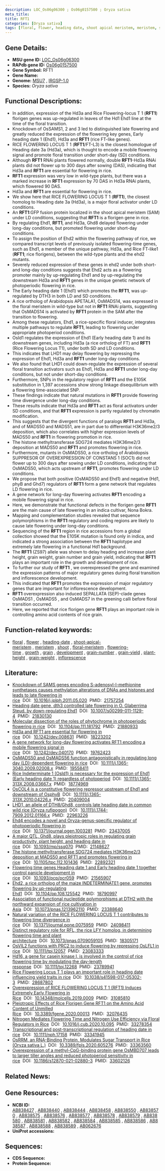 ```yaml
---
description: LOC_Os06g06300 ; Os06g0157500 ; Oryza sativa
meta_title:
title: RFT1
categories: [Oryza sativa]
tags: [floral, flower, heading date, shoot apical meristem, meristem, shoot, floral meristem, flowering time, growth, grain, development, grain number, grain yield, plant height, grain weight, inflorescence]
---
```


## Gene Details:
- **MSU gene ID:** [LOC_Os06g06300](http://rice.uga.edu/cgi-bin/ORF_infopage.cgi?orf=LOC_Os06g06300)  
- **RAPdb gene ID:** [Os06g0157500](https://rapdb.dna.affrc.go.jp/locus/?name=Os06g0157500)  
- **Gene Symbol:** RFT1
- **Gene Name:**
- **Genome:**  [MSU7](http://rice.uga.edu/)&nbsp;,&nbsp;[IRGSP-1.0](https://rapdb.dna.affrc.go.jp/download/irgsp1.html)
- **Species:** *Oryza sativa*

## Functional Descriptions:
   - In addition, expression of the Hd3a and Rice Flowering-locus T 1 (**RFT1**) florigen genes was up-regulated in leaves of the Hd1 Ehd1 line at the time of the floral transition.
   - Knockdown of OsSAMS1, 2 and 3 led to distinguished late flowering and greatly reduced the expression of the flowering key genes, Early heading date 1 (Ehd1), Hd3a and **RFT1** (rice FT-like genes).
   - RICE FLOWERING LOCUS T 1 (**RFT1**/FT-L3) is the closest homologue of Heading date 3a (Hd3a), which is thought to encode a mobile flowering signal and promote floral transition under short-day (SD) conditions.
   - Although **RFT1** RNAi plants flowered normally, double **RFT1**-Hd3a RNAi plants did not flower up to 300 days after sowing (DAS), indicating that Hd3a and **RFT1** are essential for flowering in rice.
   - **RFT1** expression was very low in wild-type plants, but there was a marked increase in **RFT1** expression by 70 DAS in Hd3a RNAi plants, which flowered 90 DAS.
   - Hd3a and **RFT1** are essential for flowering in rice.
   - We show here that RICE FLOWERING LOCUS T 1 (**RFT1**), the closest homolog to Heading date 3a (Hd3a), is a major floral activator under LD conditions.
   - An **RFT1**:GFP fusion protein localized in the shoot apical meristem (SAM) under LD conditions, suggesting that **RFT1** is a florigen gene in rice.
   - By regulating Ehd1, **RFT1**, and Hd3a, Ghd8 delayed flowering under long-day conditions, but promoted flowering under short-day conditions.
   - To assign the position of Ehd2 within the flowering pathway of rice, we compared transcript levels of previously isolated flowering-time genes, such as Ehd1, a member of the unique pathway, Hd3a, and Rice FT-like1 (**RFT1**; rice florigens), between the wild-type plants and the ehd2 mutants.
   - Severely reduced expression of these genes in ehd2 under both short- and long-day conditions suggests that Ehd2 acts as a flowering promoter mainly by up-regulating Ehd1 and by up-regulating the downstream Hd3a and **RFT1** genes in the unique genetic network of photoperiodic flowering in rice.
   - The Early heading date 1 (Ehd1) which promotes the **RFT1**, was up-regulated by DTH3 in both LD and SD conditions.
   - A rice ortholog of Arabidopsis APETALA1, OsMADS14, was expressed in the floral meristem in wild-type but not in **RFT1** RNAi plants, suggesting that OsMADS14 is activated by **RFT1** protein in the SAM after the transition to flowering.
   - Among these regulators, Ehd1, a rice-specific floral inducer, integrates multiple pathways to regulate **RFT1**, leading to flowering under appropriate photoperiod conditions.
   - OsId1 regulates the expression of Ehd1 (Early heading date 1) and its downstream genes, including Hd3a (a rice ortholog of FT) and **RFT1** (Rice Flowering Locus T1), under both SD and LD conditions.
   - This indicates that LHD1 may delay flowering by repressing the expression of Ehd1, Hd3a and **RFT1** under long-day conditions.
   - We also found that LHD1 could down-regulate the expression of several floral transition activators such as Ehd1, Hd3a and **RFT1** under long-day conditions, but not under short-day conditions.
   - Furthermore, SNPs in the regulatory region of **RFT1** and the E105K substitution in 1,397 accessions show strong linkage disequilibrium with a flowering time-associated SNP.
   - These findings indicate that natural mutations in **RFT1** provide flowering time divergence under long-day conditions.
   - These results indicate that Hd3a and **RFT1** act as floral activators under SD conditions, and that **RFT1** expression is partly regulated by chromatin modification.
   - This suggests that the divergent functions of paralogs **RFT1** and Hd3a, and of MADS50 and MADS51, are in part due to differential H3K36me2/3 deposition, which also correlates with higher expression levels of MADS50 and **RFT1** in flowering promotion in rice.
   - The histone methyltransferase SDG724 mediates H3K36me2/3 deposition at MADS50 and **RFT1** and promotes flowering in rice.
   - Furthermore, mutants in OsMADS50, a rice ortholog of Arabidopsis SUPPRESOR OF OVEREXPRESSION OF CONSTANS 1 (SOC1) did not flower up to 300 days after sowing under LD conditions, indicating that OsMADS50, which acts upstream of **RFT1**, promotes flowering under LD conditions.
   - We propose that both positive (OsMADS50 and Ehd1) and negative (Hd1, phyB and Ghd7) regulators of **RFT1** form a gene network that regulates LD flowering in rice.
   - A gene network for long-day flowering activates **RFT1** encoding a mobile flowering signal in rice.
   - Here, we demonstrate that functional defects in the florigen gene **RFT1** are the main cause of late flowering in an indica cultivar, Nona Bokra.
   - Mapping and complementation studies revealed that sequence polymorphisms in the **RFT1** regulatory and coding regions are likely to cause late flowering under long-day conditions.
   - Sequencing of the **RFT1** region in rice accessions from a global collection showed that the E105K mutation is found only in indica, and indicated a strong association between the **RFT1** haplotype and extremely late flowering in a functional Hd1 background.
   - The **RFT1** (ZS97) allele was shown to delay heading and increase plant height, grain weight, grain number and grain yield, indicating that **RFT1** plays an important role in the growth and development of rice.
   - To further our study of **RFT1** , we overexpressed the gene and examined the expression patterns of major regulatory genes during floral transition and inflorescence development.
   - This indicated that **RFT1** promotes the expression of major regulatory genes that are important for inflorescence development.
   - **RFT1** overexpression also induced SEPALLATA (SEP)-clade genes OsMADS1 , OsMADS5 , and OsMADS7 in the greening calli before floral transition occurred.
   - Here, we reported that rice florigen gene **RFT1** plays an important role in controlling amino acid contents of rice grain.

## Function-related keywords:
   - [floral](/tags/floral/)&nbsp;,&nbsp;[flower](/tags/flower/)&nbsp;,&nbsp;[heading-date](/tags/heading-date/)&nbsp;,&nbsp;[shoot-apical-meristem](/tags/shoot-apical-meristem/)&nbsp;,&nbsp;[meristem](/tags/meristem/)&nbsp;,&nbsp;[shoot](/tags/shoot/)&nbsp;,&nbsp;[floral-meristem](/tags/floral-meristem/)&nbsp;,&nbsp;[flowering-time](/tags/flowering-time/)&nbsp;,&nbsp;[growth](/tags/growth/)&nbsp;,&nbsp;[grain](/tags/grain/)&nbsp;,&nbsp;[development](/tags/development/)&nbsp;,&nbsp;[grain-number](/tags/grain-number/)&nbsp;,&nbsp;[grain-yield](/tags/grain-yield/)&nbsp;,&nbsp;[plant-height](/tags/plant-height/)&nbsp;,&nbsp;[grain-weight](/tags/grain-weight/)&nbsp;,&nbsp;[inflorescence](/tags/inflorescence/)

## Literature:
   - [Knockdown of SAMS genes encoding S-adenosyl-l-methionine synthetases causes methylation alterations of DNAs and histones and leads to late flowering in rice](https://www.doi.org/10.1016/j.jplph.2011.05.020)&nbsp;&nbsp;DOI:&nbsp;&nbsp;[10.1016/j.jplph.2011.05.020](https://www.doi.org/10.1016/j.jplph.2011.05.020)&nbsp;&nbsp;PMID:&nbsp;&nbsp;[21757254](https://pubmed.ncbi.nlm.nih.gov/21757254/)
   - [Heading date gene, dth3 controlled late flowering in O. Glaberrima Steud. by down-regulating Ehd1](https://www.doi.org/10.1007/s00299-011-1129-4)&nbsp;&nbsp;DOI:&nbsp;&nbsp;[10.1007/s00299-011-1129-4](https://www.doi.org/10.1007/s00299-011-1129-4)&nbsp;&nbsp;PMID:&nbsp;&nbsp;[21830130](https://pubmed.ncbi.nlm.nih.gov/21830130/)
   - [Molecular dissection of the roles of phytochrome in photoperiodic flowering in rice](https://www.doi.org/10.1104/pp.111.181792)&nbsp;&nbsp;DOI:&nbsp;&nbsp;[10.1104/pp.111.181792](https://www.doi.org/10.1104/pp.111.181792)&nbsp;&nbsp;PMID:&nbsp;&nbsp;[21880933](https://pubmed.ncbi.nlm.nih.gov/21880933/)
   - [Hd3a and RFT1 are essential for flowering in rice](https://www.doi.org/10.1242/dev.008631)&nbsp;&nbsp;DOI:&nbsp;&nbsp;[10.1242/dev.008631](https://www.doi.org/10.1242/dev.008631)&nbsp;&nbsp;PMID:&nbsp;&nbsp;[18223202](https://pubmed.ncbi.nlm.nih.gov/18223202/)
   - [A gene network for long-day flowering activates RFT1 encoding a mobile flowering signal in rice](https://www.doi.org/10.1242/dev.040170)&nbsp;&nbsp;DOI:&nbsp;&nbsp;[10.1242/dev.040170](https://www.doi.org/10.1242/dev.040170)&nbsp;&nbsp;PMID:&nbsp;&nbsp;[19762423](https://pubmed.ncbi.nlm.nih.gov/19762423/)
   - [OsMADS50 and OsMADS56 function antagonistically in regulating long day (LD)-dependent flowering in rice](https://www.doi.org/10.1111/j.1365-3040.2009.02008.x)&nbsp;&nbsp;DOI:&nbsp;&nbsp;[10.1111/j.1365-3040.2009.02008.x](https://www.doi.org/10.1111/j.1365-3040.2009.02008.x)&nbsp;&nbsp;PMID:&nbsp;&nbsp;[19558411](https://pubmed.ncbi.nlm.nih.gov/19558411/)
   - [Rice Indeterminate 1 (OsId1) is necessary for the expression of Ehd1 (Early heading date 1) regardless of photoperiod](https://www.doi.org/10.1111/j.1365-313X.2008.03667.x)&nbsp;&nbsp;DOI:&nbsp;&nbsp;[10.1111/j.1365-313X.2008.03667.x](https://www.doi.org/10.1111/j.1365-313X.2008.03667.x)&nbsp;&nbsp;PMID:&nbsp;&nbsp;[18774969](https://pubmed.ncbi.nlm.nih.gov/18774969/)
   - [OsCOL4 is a constitutive flowering repressor upstream of Ehd1 and downstream of OsphyB](https://www.doi.org/10.1111/j.1365-313X.2010.04226.x)&nbsp;&nbsp;DOI:&nbsp;&nbsp;[10.1111/j.1365-313X.2010.04226.x](https://www.doi.org/10.1111/j.1365-313X.2010.04226.x)&nbsp;&nbsp;PMID:&nbsp;&nbsp;[20409004](https://pubmed.ncbi.nlm.nih.gov/20409004/)
   - [LHD1, an allele of DTH8/Ghd8, controls late heading date in common wild rice (Oryza rufipogon)](https://www.doi.org/10.1111/j.1744-7909.2012.01166.x)&nbsp;&nbsp;DOI:&nbsp;&nbsp;[10.1111/j.1744-7909.2012.01166.x](https://www.doi.org/10.1111/j.1744-7909.2012.01166.x)&nbsp;&nbsp;PMID:&nbsp;&nbsp;[22963226](https://pubmed.ncbi.nlm.nih.gov/22963226/)
   - [Ehd4 encodes a novel and Oryza-genus-specific regulator of photoperiodic flowering in rice](https://www.doi.org/10.1371/journal.pgen.1003281)&nbsp;&nbsp;DOI:&nbsp;&nbsp;[10.1371/journal.pgen.1003281](https://www.doi.org/10.1371/journal.pgen.1003281)&nbsp;&nbsp;PMID:&nbsp;&nbsp;[23437005](https://pubmed.ncbi.nlm.nih.gov/23437005/)
   - [A major QTL, Ghd8, plays pleiotropic roles in regulating grain productivity, plant height, and heading date in rice](https://www.doi.org/10.1093/mp/ssq070)&nbsp;&nbsp;DOI:&nbsp;&nbsp;[10.1093/mp/ssq070](https://www.doi.org/10.1093/mp/ssq070)&nbsp;&nbsp;PMID:&nbsp;&nbsp;[21148627](https://pubmed.ncbi.nlm.nih.gov/21148627/)
   - [The histone methyltransferase SDG724 mediates H3K36me2/3 deposition at MADS50 and RFT1 and promotes flowering in rice](https://www.doi.org/10.1105/tpc.112.101436)&nbsp;&nbsp;DOI:&nbsp;&nbsp;[10.1105/tpc.112.101436](https://www.doi.org/10.1105/tpc.112.101436)&nbsp;&nbsp;PMID:&nbsp;&nbsp;[22892321](https://pubmed.ncbi.nlm.nih.gov/22892321/)
   - [Flowering time genes Heading date 1 and Early heading date 1 together control panicle development in rice](https://www.doi.org/10.1093/pcp/pcr059)&nbsp;&nbsp;DOI:&nbsp;&nbsp;[10.1093/pcp/pcr059](https://www.doi.org/10.1093/pcp/pcr059)&nbsp;&nbsp;PMID:&nbsp;&nbsp;[21565907](https://pubmed.ncbi.nlm.nih.gov/21565907/)
   - [Ehd2, a rice ortholog of the maize INDETERMINATE1 gene, promotes flowering by up-regulating Ehd1](https://www.doi.org/10.1104/pp.108.125542)&nbsp;&nbsp;DOI:&nbsp;&nbsp;[10.1104/pp.108.125542](https://www.doi.org/10.1104/pp.108.125542)&nbsp;&nbsp;PMID:&nbsp;&nbsp;[18790997](https://pubmed.ncbi.nlm.nih.gov/18790997/)
   - [Association of functional nucleotide polymorphisms at DTH2 with the northward expansion of rice cultivation in Asia](https://www.doi.org/10.1073/pnas.1213962110)&nbsp;&nbsp;DOI:&nbsp;&nbsp;[10.1073/pnas.1213962110](https://www.doi.org/10.1073/pnas.1213962110)&nbsp;&nbsp;PMID:&nbsp;&nbsp;[23388640](https://pubmed.ncbi.nlm.nih.gov/23388640/)
   - [Natural variation of the RICE FLOWERING LOCUS T 1 contributes to flowering time divergence in rice](https://www.doi.org/10.1371/journal.pone.0075959)&nbsp;&nbsp;DOI:&nbsp;&nbsp;[10.1371/journal.pone.0075959](https://www.doi.org/10.1371/journal.pone.0075959)&nbsp;&nbsp;PMID:&nbsp;&nbsp;[24098411](https://pubmed.ncbi.nlm.nih.gov/24098411/)
   - [Distinct regulatory role for RFL, the rice LFY homolog, in determining flowering time and plant architecture](https://www.doi.org/10.1073/pnas.0709059105)&nbsp;&nbsp;DOI:&nbsp;&nbsp;[10.1073/pnas.0709059105](https://www.doi.org/10.1073/pnas.0709059105)&nbsp;&nbsp;PMID:&nbsp;&nbsp;[18305171](https://pubmed.ncbi.nlm.nih.gov/18305171/)
   - [OsVIL2 functions with PRC2 to induce flowering by repressing OsLFL1 in rice](https://www.doi.org/10.1111/tpj.12057)&nbsp;&nbsp;DOI:&nbsp;&nbsp;[10.1111/tpj.12057](https://www.doi.org/10.1111/tpj.12057)&nbsp;&nbsp;PMID:&nbsp;&nbsp;[23083333](https://pubmed.ncbi.nlm.nih.gov/23083333/)
   - [Hd16, a gene for casein kinase I, is involved in the control of rice flowering time by modulating the day-length response](https://www.doi.org/10.1111/tpj.12268)&nbsp;&nbsp;DOI:&nbsp;&nbsp;[10.1111/tpj.12268](https://www.doi.org/10.1111/tpj.12268)&nbsp;&nbsp;PMID:&nbsp;&nbsp;[23789941](https://pubmed.ncbi.nlm.nih.gov/23789941/)
   - [Rice Flowering Locus T 1 plays an important role in heading date influencing yield traits in rice](https://www.doi.org/10.1038/s41598-017-05302-3)&nbsp;&nbsp;DOI:&nbsp;&nbsp;[10.1038/s41598-017-05302-3](https://www.doi.org/10.1038/s41598-017-05302-3)&nbsp;&nbsp;PMID:&nbsp;&nbsp;[28687802](https://pubmed.ncbi.nlm.nih.gov/28687802/)
   - [Overexpression of RICE FLOWERING LOCUS T 1 (RFT1) Induces Extremely Early Flowering in Rice](https://www.doi.org/10.14348/molcells.2019.0009)&nbsp;&nbsp;DOI:&nbsp;&nbsp;[10.14348/molcells.2019.0009](https://www.doi.org/10.14348/molcells.2019.0009)&nbsp;&nbsp;PMID:&nbsp;&nbsp;[31085810](https://pubmed.ncbi.nlm.nih.gov/31085810/)
   - [Pleiotropic Effects of Rice Florigen Gene RFT1 on the Amino Acid Content of Unmilled Rice](https://www.doi.org/10.3389/fgene.2020.00013)&nbsp;&nbsp;DOI:&nbsp;&nbsp;[10.3389/fgene.2020.00013](https://www.doi.org/10.3389/fgene.2020.00013)&nbsp;&nbsp;PMID:&nbsp;&nbsp;[32076435](https://pubmed.ncbi.nlm.nih.gov/32076435/)
   - [Nitrogen Mediates Flowering Time and Nitrogen Use Efficiency via Floral Regulators in Rice](https://www.doi.org/10.1016/j.cub.2020.10.095)&nbsp;&nbsp;DOI:&nbsp;&nbsp;[10.1016/j.cub.2020.10.095](https://www.doi.org/10.1016/j.cub.2020.10.095)&nbsp;&nbsp;PMID:&nbsp;&nbsp;[33278354](https://pubmed.ncbi.nlm.nih.gov/33278354/)
   - [Transcriptional and post-transcriptional regulation of heading date in rice](https://www.doi.org/10.1111/nph.17158)&nbsp;&nbsp;DOI:&nbsp;&nbsp;[10.1111/nph.17158](https://www.doi.org/10.1111/nph.17158)&nbsp;&nbsp;PMID:&nbsp;&nbsp;[33341945](https://pubmed.ncbi.nlm.nih.gov/33341945/)
   - [OsRRM, an RNA-Binding Protein, Modulates Sugar Transport in Rice (Oryza sativa L.)](https://www.doi.org/10.3389/fpls.2020.605276)&nbsp;&nbsp;DOI:&nbsp;&nbsp;[10.3389/fpls.2020.605276](https://www.doi.org/10.3389/fpls.2020.605276)&nbsp;&nbsp;PMID:&nbsp;&nbsp;[33363560](https://pubmed.ncbi.nlm.nih.gov/33363560/)
   - [Overexpression of a methyl-CpG-binding protein gene OsMBD707 leads to larger tiller angles and reduced photoperiod sensitivity in rice](https://www.doi.org/10.1186/s12870-021-02880-3)&nbsp;&nbsp;DOI:&nbsp;&nbsp;[10.1186/s12870-021-02880-3](https://www.doi.org/10.1186/s12870-021-02880-3)&nbsp;&nbsp;PMID:&nbsp;&nbsp;[33602126](https://pubmed.ncbi.nlm.nih.gov/33602126/)

## Related News:

## Gene Resources:
- **NCBI ID:**  [AB838427](http://www.ncbi.nlm.nih.gov/nuccore/AB838427)&nbsp;,&nbsp;[AB838440](http://www.ncbi.nlm.nih.gov/nuccore/AB838440)&nbsp;,&nbsp;[AB838444](http://www.ncbi.nlm.nih.gov/nuccore/AB838444)&nbsp;,&nbsp;[AB838458](http://www.ncbi.nlm.nih.gov/nuccore/AB838458)&nbsp;,&nbsp;[AB838550](http://www.ncbi.nlm.nih.gov/nuccore/AB838550)&nbsp;,&nbsp;[AB838570](http://www.ncbi.nlm.nih.gov/nuccore/AB838570)&nbsp;,&nbsp;[AB838575](http://www.ncbi.nlm.nih.gov/nuccore/AB838575)&nbsp;,&nbsp;[AB838576](http://www.ncbi.nlm.nih.gov/nuccore/AB838576)&nbsp;,&nbsp;[AB838577](http://www.ncbi.nlm.nih.gov/nuccore/AB838577)&nbsp;,&nbsp;[AB838578](http://www.ncbi.nlm.nih.gov/nuccore/AB838578)&nbsp;,&nbsp;[AB838579](http://www.ncbi.nlm.nih.gov/nuccore/AB838579)&nbsp;,&nbsp;[AB838580](http://www.ncbi.nlm.nih.gov/nuccore/AB838580)&nbsp;,&nbsp;[AB838581](http://www.ncbi.nlm.nih.gov/nuccore/AB838581)&nbsp;,&nbsp;[AB838582](http://www.ncbi.nlm.nih.gov/nuccore/AB838582)&nbsp;,&nbsp;[AB838584](http://www.ncbi.nlm.nih.gov/nuccore/AB838584)&nbsp;,&nbsp;[AB838585](http://www.ncbi.nlm.nih.gov/nuccore/AB838585)&nbsp;,&nbsp;[AB838586](http://www.ncbi.nlm.nih.gov/nuccore/AB838586)&nbsp;,&nbsp;[AB838587](http://www.ncbi.nlm.nih.gov/nuccore/AB838587)&nbsp;,&nbsp;[AB838588](http://www.ncbi.nlm.nih.gov/nuccore/AB838588)&nbsp;,&nbsp;[AB838589](http://www.ncbi.nlm.nih.gov/nuccore/AB838589)&nbsp;,&nbsp;[AB062676](http://www.ncbi.nlm.nih.gov/nuccore/AB062676)
- **UniProt accessions:** [](https://www.uniprot.org/uniprotkb//entry)

## Sequences:
- **CDS Sequence:**
- **Protein Sequence:**
